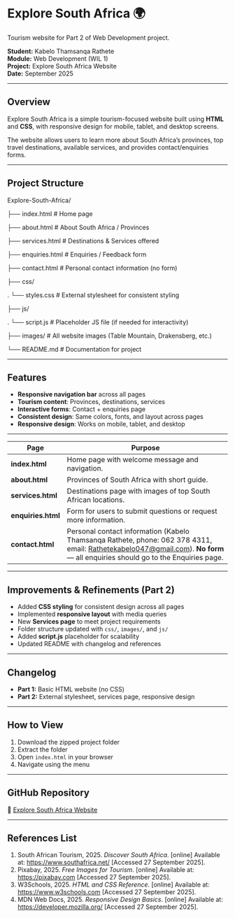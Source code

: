 # Explore South Africa 🌍
Tourism website for Part 2 of Web Development project.

**Student:** Kabelo Thamsanqa Rathete  
**Module:** Web Development (WIL 1)  
**Project:** Explore South Africa Website  
**Date:** September 2025  

---

## Overview
Explore South Africa is a simple tourism-focused website built using **HTML** and **CSS**, with responsive design for mobile, tablet, and desktop screens.  

The website allows users to learn more about South Africa’s provinces, top travel destinations, available services, and provides contact/enquiries forms.  

---

## Project Structure
Explore-South-Africa/

├── index.html         # Home page

├── about.html         # About South Africa / Provinces

├── services.html      # Destinations & Services offered

├── enquiries.html     # Enquiries / Feedback form

├── contact.html       # Personal contact information (no form)

├── css/

.    └── styles.css     # External stylesheet for consistent styling

├── js/

.    └── script.js      # Placeholder JS file (if needed for interactivity)

├── images/            # All website images (Table Mountain, Drakensberg, etc.)

└── README.md          # Documentation for project


---

## Features
- **Responsive navigation bar** across all pages  
- **Tourism content**: Provinces, destinations, services  
- **Interactive forms**: Contact + enquiries page  
- **Consistent design**: Same colors, fonts, and layout across pages  
- **Responsive design**: Works on mobile, tablet, and desktop

---

| Page               | Purpose                                                                                                                                                                                                            |
| ------------------ | ------------------------------------------------------------------------------------------------------------------------------------------------------------------------------------------------------------------ |
| **index.html**     | Home page with welcome message and navigation.                                                                                                                                                                     |
| **about.html**     | Provinces of South Africa with short guide.                                                                                                                                                                        |
| **services.html**  | Destinations page with images of top South African locations.                                                                                                                                                      |
| **enquiries.html** | Form for users to submit questions or request more information.                                                                                                                                                    |
| **contact.html**   | Personal contact information (Kabelo Thamsanqa Rathete, phone: 062 378 4311, email: [Rathetekabelo047@gmail.com](mailto:Rathetekabelo047@gmail.com)). **No form** — all enquiries should go to the Enquiries page. |

---

## Improvements & Refinements (Part 2)
- Added **CSS styling** for consistent design across all pages  
- Implemented **responsive layout** with media queries  
- New **Services page** to meet project requirements  
- Folder structure updated with `css/`, `images/`, and `js/`  
- Added **script.js** placeholder for scalability  
- Updated README with changelog and references  

---

## Changelog
- **Part 1:** Basic HTML website (no CSS)  
- **Part 2:** External stylesheet, services page, responsive design  

---

## How to View
1. Download the zipped project folder  
2. Extract the folder  
3. Open `index.html` in your browser  
4. Navigate using the menu  

---

##  GitHub Repository
🔗 [Explore South Africa Website](https://github.com/st10466329/Explore-South-Africa)  

---

## References List
1. South African Tourism, 2025. *Discover South Africa*. [online] Available at: <https://www.southafrica.net/> [Accessed 27 September 2025].  
2. Pixabay, 2025. *Free Images for Tourism*. [online] Available at: <https://pixabay.com> [Accessed 27 September 2025].  
3. W3Schools, 2025. *HTML and CSS Reference*. [online] Available at: <https://www.w3schools.com> [Accessed 27 September 2025].  
4. MDN Web Docs, 2025. *Responsive Design Basics*. [online] Available at: <https://developer.mozilla.org/> [Accessed 27 September 2025].


